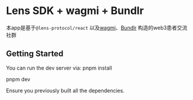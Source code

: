 # Lens SDK + wagmi + Bundlr

本app是基于`@lens-protocol/react` 以及[wagmi](https://wagmi.sh/)、[Bundlr](https://github.com/Bundlr-Network) 构造的web3患者交流社群

## Getting Started

You can run the dev server via:
pnpm install

pnpm dev

Ensure you previously built all the dependencies. 

